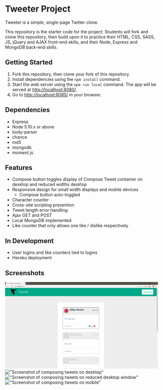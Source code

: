 # Tweeter Project

Tweeter is a simple, single-page Twitter clone.

This repository is the starter code for the project: Students will fork and clone this repository, then build upon it to practice their HTML, CSS, SASS, JS, jQuery and AJAX front-end skills, and their Node, Express and MongoDB back-end skills.

## Getting Started

1. Fork this repository, then clone your fork of this repository.
2. Install dependencies using the `npm install` command.
3. Start the web server using the `npm run local` command. The app will be served at <http://localhost:8080/>.
4. Go to <http://localhost:8080/> in your browser.

## Dependencies

- Express
- Node 5.10.x or above
- body-parser
- chance
- md5
- mongodb
- moment.js

## Features

- Compose button toggles display of Compose Tweet container on desktop and reduced widths desktop
- Responsive design for small width displays and mobile devices
  - Compose button auto-toggled
- Character counter
- Cross-site scripting prevention
- Tweet length error handling
- Ajax GET and POST
- Local MongoDB implemented
- Like counter that only allows one like / dislike respectively

## In Development

- User logins and like counters tied to logins
- Heroku deployment

## Screenshots

!["Screenshot of all tweets on desktop"](https://github.com/basktballer/tweeter/blob/master/docs/all-tweets-desktop.png)
!["Screenshot of composing tweets on desktop"](https://github.com/basktballer/tweeter/blob/master/docs/compose-tweets-desktop.png)
!["Screenshot of composing tweets on reduced desktop window"](https://github.com/basktballer/tweeter/blob/master/docs/compose-tweets-reduced.png)
!["Screenshot of composing tweets on mobile"](https://github.com/basktballer/tweeter/blob/master/docs/compose-tweets-mobile.png)
